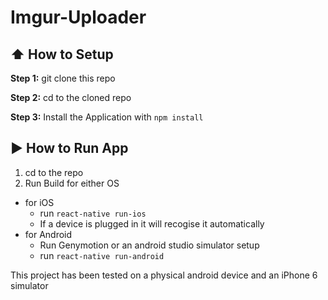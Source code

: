 #  Imgur-Uploader

## :arrow_up: How to Setup

**Step 1:** git clone this repo

**Step 2:** cd to the cloned repo

**Step 3:** Install the Application with `npm install`


## :arrow_forward: How to Run App

1. cd to the repo
2. Run Build for either OS
  * for iOS
    * run `react-native run-ios`
    * If a device is plugged in it will recogise it automatically
  * for Android
    * Run Genymotion or an android studio simulator setup
    * run `react-native run-android`

This project has been tested on a physical android device and an iPhone 6 simulator

